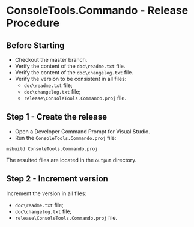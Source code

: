# ConsoleTools.Commando - Release Procedure

## Before Starting

- Checkout the master branch.
- Verify the content of the `doc\readme.txt` file.
- Verify the content of the `doc\changelog.txt` file.
- Verify the version to be consistent in all files:
  - `doc\readme.txt` file;
  - `doc\changelog.txt` file;
  - `release\ConsoleTools.Commando.proj` file.

## Step 1 - Create the release

- Open a Developer Command Prompt for Visual Studio.
- Run the `ConsoleTools.Commando.proj` file:

```
msbuild ConsoleTools.Commando.proj
```

The resulted files are located in the `output` directory.

## Step 2 - Increment version

Increment the version in all files:

- `doc\readme.txt` file;
- `doc\changelog.txt` file;
- `release\ConsoleTools.Commando.proj` file.

